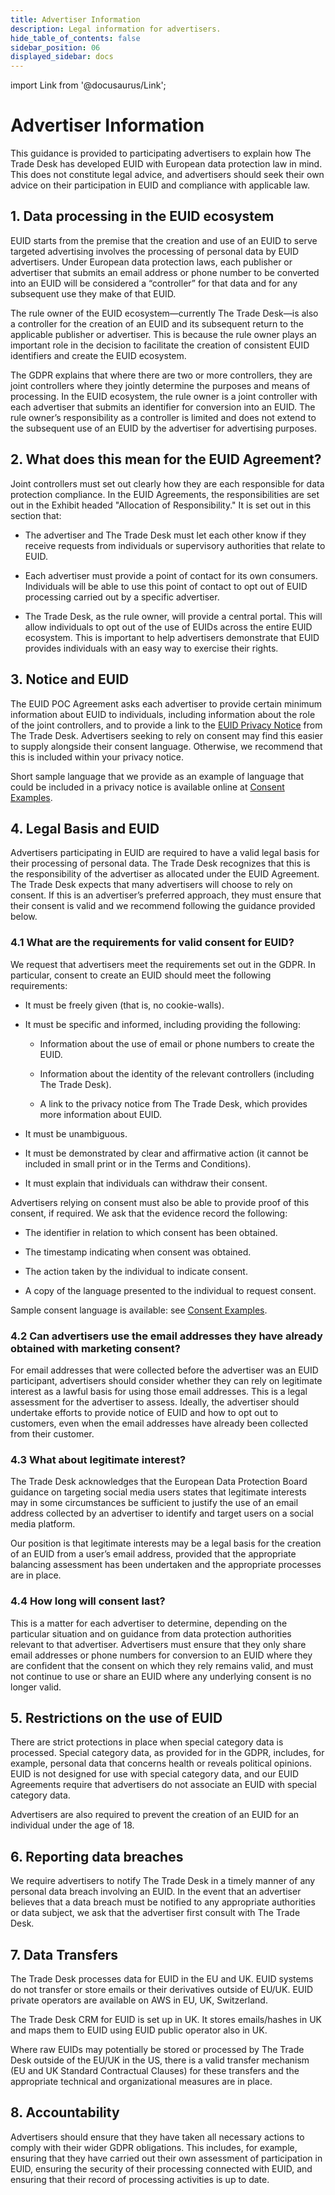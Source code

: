 ```yaml
---
title: Advertiser Information
description: Legal information for advertisers.
hide_table_of_contents: false
sidebar_position: 06
displayed_sidebar: docs
---
```


import Link from '@docusaurus/Link';

# Advertiser Information

This guidance is provided to participating advertisers to explain how The Trade Desk has developed EUID with European data protection law in mind. This does not constitute legal advice, and advertisers should seek their own advice on their participation in EUID and compliance with applicable law.

## 1. Data processing in the EUID ecosystem

EUID starts from the premise that the creation and use of an EUID to serve targeted advertising involves the processing of personal data by EUID advertisers. Under European data protection laws, each publisher or advertiser that submits an email address or phone number to be converted into an EUID will be considered a “controller” for that data and for any subsequent use they make of that EUID.

The rule owner of the EUID ecosystem&#8212;currently The Trade Desk&#8212;is also a controller for the creation of an EUID and its subsequent return to the applicable publisher or advertiser. This is because the rule owner plays an important role in the decision to facilitate the creation of consistent EUID identifiers and create the EUID ecosystem.

The <Link href="../ref-info/glossary-uid#gl-gdpr">GDPR</Link> explains that where there are two or more controllers, they are joint controllers where they jointly determine the purposes and means of processing. In the EUID ecosystem, the rule owner is a joint controller with each advertiser that submits an identifier for conversion into an EUID. The rule owner’s responsibility as a controller is limited and does not extend to the subsequent use of an EUID by the advertiser for advertising purposes.

## 2. What does this mean for the EUID Agreement?

Joint controllers must set out clearly how they are each responsible for data protection compliance. In the EUID Agreements, the responsibilities are set out in the Exhibit headed "Allocation of Responsibility." It is set out in this section that:

- The advertiser and The Trade Desk must let each other know if they receive requests from individuals or supervisory authorities that relate to EUID.

- Each advertiser must provide a point of contact for its own consumers. Individuals will be able to use this point of contact to opt out of EUID processing carried out by a specific advertiser.

- The Trade Desk, as the rule owner, will provide a central portal. This will allow individuals to opt out of the use of EUIDs across the entire EUID ecosystem. This is important to help advertisers demonstrate that EUID provides individuals with an easy way to exercise their rights.

## 3. Notice and EUID 

The EUID POC Agreement asks each advertiser to provide certain minimum information about EUID to individuals, including information about the role of the joint controllers, and to provide a link to the [EUID Privacy Notice](https://www.transparentadvertising.eu/privacy) from The Trade Desk. Advertisers seeking to rely on consent may find this easier to supply alongside their consent language. Otherwise, we recommend that this is included within your privacy notice.

Short sample language that we provide as an example of language that could be included in a privacy notice is available online at [Consent Examples](legal-consent-examples.md).

## 4. Legal Basis and EUID

Advertisers participating in EUID are required to have a valid legal basis for their processing of personal data. The Trade Desk recognizes that this is the responsibility of the advertiser as allocated under the EUID Agreement. The Trade Desk expects that many advertisers will choose to rely on consent. If this is an advertiser’s preferred approach, they must ensure that their consent is valid and we recommend following the guidance provided below.

### 4.1 What are the requirements for valid consent for EUID?

We request that advertisers meet the requirements set out in the GDPR. In particular, consent to create an EUID should meet the following requirements:

- It must be freely given (that is, no cookie-walls).

- It must be specific and informed, including providing the following:

   - Information about the use of email or phone numbers to create the EUID.

   - Information about the identity of the relevant controllers (including The Trade Desk).

   - A link to the privacy notice from The Trade Desk, which provides more information about EUID.

- It must be unambiguous.

- It must be demonstrated by clear and affirmative action (it cannot be included in small print or in the Terms and Conditions).

- It must explain that individuals can withdraw their consent.

Advertisers relying on consent must also be able to provide proof of this consent, if required. We ask that the evidence record the following:

- The identifier in relation to which consent has been obtained.

- The timestamp indicating when consent was obtained.

- The action taken by the individual to indicate consent.

- A copy of the language presented to the individual to request consent.

Sample consent language is available: see [Consent Examples](legal-consent-examples.md).

### 4.2 Can advertisers use the email addresses they have already obtained with marketing consent?

For email addresses that were collected before the advertiser was an EUID participant, advertisers should consider whether they can rely on legitimate interest as a lawful basis for using those email addresses. This is a legal assessment for the advertiser to assess. Ideally, the advertiser should undertake efforts to provide notice of EUID and how to opt out to customers, even when the email addresses have already been collected from their customer.

### 4.3 What about legitimate interest?

The Trade Desk acknowledges that the European Data Protection Board guidance on targeting social media users states that legitimate interests may in some circumstances be sufficient to justify the use of an email address collected by an advertiser to identify and target users on a social media platform.

Our position is that legitimate interests may be a legal basis for the creation of an EUID from a user’s email address, provided that the appropriate balancing assessment has been undertaken and the appropriate processes are in place.

### 4.4 How long will consent last?

This is a matter for each advertiser to determine, depending on the particular situation and on guidance from data protection authorities relevant to that advertiser. Advertisers must ensure that they only share email addresses or phone numbers for conversion to an EUID where they are confident that the consent on which they rely remains valid, and must not continue to use or share an EUID where any underlying consent is no longer valid.

## 5. Restrictions on the use of EUID

There are strict protections in place when special category data is processed. Special category data, as provided for in the GDPR, includes, for example, personal data that concerns health or reveals political opinions. EUID is not designed for use with special category data, and our EUID Agreements require that advertisers do not associate an EUID with special category data.

Advertisers are also required to prevent the creation of an EUID for an individual under the age of 18.

##  6. Reporting data breaches

We require advertisers to notify The Trade Desk in a timely manner of any personal data breach involving an EUID. In the event that an advertiser believes that a data breach must be notified to any appropriate authorities or data subject, we ask that the advertiser first consult with The Trade Desk.

## 7. Data Transfers

The Trade Desk processes data for EUID in the EU and UK. EUID systems do not transfer or store emails or their derivatives outside of EU/UK. EUID private operators are available on AWS in EU, UK, Switzerland.

The Trade Desk CRM for EUID is set up in UK. It stores emails/hashes in UK and maps them to EUID using EUID public operator also in UK.

Where raw EUIDs may potentially be stored or processed by The Trade Desk outside of the EU/UK in the US, there is a valid transfer mechanism (EU and UK Standard Contractual Clauses) for these transfers and the appropriate technical and organizational measures are in place.

## 8. Accountability

Advertisers should ensure that they have taken all necessary actions to comply with their wider GDPR obligations. This includes, for example, ensuring that they have carried out their own assessment of participation in EUID, ensuring the security of their processing connected with EUID, and ensuring that their record of processing activities is up to date.
